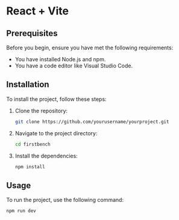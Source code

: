 # React + Vite


## Prerequisites
Before you begin, ensure you have met the following requirements:
- You have installed Node.js and npm.
- You have a code editor like Visual Studio Code.

## Installation
To install the project, follow these steps:

1. Clone the repository:
    ```sh
    git clone https://github.com/yourusername/yourproject.git
    ```
2. Navigate to the project directory:
    ```sh
    cd firstbench
    ```
3. Install the dependencies:
    ```sh 
    npm install
    ```

## Usage
To run the project, use the following command:
```sh
npm run dev
